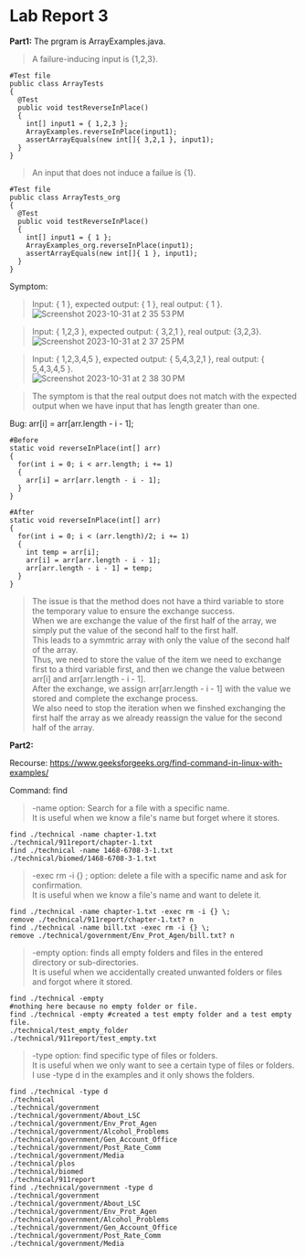 # Lab Report 3
**Part1:**
The prgram is ArrayExamples.java.  
>A failure-inducing input is {1,2,3}.
```
#Test file
public class ArrayTests
{
  @Test
  public void testReverseInPlace()
  {
    int[] input1 = { 1,2,3 };
    ArrayExamples.reverseInPlace(input1);
    assertArrayEquals(new int[]{ 3,2,1 }, input1);
  }
}
```

>An input that does not induce a failue is {1}.
```
#Test file
public class ArrayTests_org
{
  @Test
  public void testReverseInPlace()
  {
    int[] input1 = { 1 };
    ArrayExamples_org.reverseInPlace(input1);
    assertArrayEquals(new int[]{ 1 }, input1);
  }
}
```

Symptom:
>Input: { 1 }, expected output: { 1 }, real output: { 1 }.  
![Screenshot 2023-10-31 at 2 35 53 PM](https://github.com/BTTT21/cse15l-lab-reports/assets/146874113/653bf9fe-9634-4c63-8e0e-bfcaedd2e1ec)

>Input: { 1,2,3 }, expected output: { 3,2,1 }, real output: {3,2,3}.  
![Screenshot 2023-10-31 at 2 37 25 PM](https://github.com/BTTT21/cse15l-lab-reports/assets/146874113/d3525823-2f18-4daf-b6b3-521d665afcea)

>Input: { 1,2,3,4,5 }, expected output: { 5,4,3,2,1 }, real output: { 5,4,3,4,5 }.  
![Screenshot 2023-10-31 at 2 38 30 PM](https://github.com/BTTT21/cse15l-lab-reports/assets/146874113/b2847a5e-7e10-406b-8a53-a8fcb7e9f115)

>The symptom is that the real output does not match with the expected output when we have input that has length greater than one.

Bug: arr[i] = arr[arr.length - i - 1];
```
#Before
static void reverseInPlace(int[] arr)
{
  for(int i = 0; i < arr.length; i += 1)
  {
    arr[i] = arr[arr.length - i - 1];
  }
}
```
```
#After
static void reverseInPlace(int[] arr)
{
  for(int i = 0; i < (arr.length)/2; i += 1)
  {
    int temp = arr[i];
    arr[i] = arr[arr.length - i - 1];
    arr[arr.length - i - 1] = temp;
  }
}
```
>The issue is that the method does not have a third variable to store the temporary value to ensure the exchange success.  
>When we are exchange the value of the first half of the array, we simply put the value of the second half to the first half.  
>This leads to a symmtric array with only the value of the second half of the array.  
>Thus, we need to store the value of the item we need to exchange first to a third variable first, and then we change the value between arr[i] and arr[arr.length - i - 1].  
>After the exchange, we assign arr[arr.length - i - 1] with the value we stored and complete the exchange process.  
>We also need to stop the iteration when we finshed exchanging the first half the array as we already reassign the value for the second half of the array.


**Part2:**

Recourse: https://www.geeksforgeeks.org/find-command-in-linux-with-examples/

Command: find

>-name option:  Search for a file with a specific name.  
>It is useful when we know a file's name but forget where it stores.
```
find ./technical -name chapter-1.txt 
./technical/911report/chapter-1.txt
find ./technical -name 1468-6708-3-1.txt 
./technical/biomed/1468-6708-3-1.txt
```

>-exec rm -i {} \;  option: delete a file with a specific name and ask for confirmation.  
>It is useful when we know a file's name and want to delete it.
```
find ./technical -name chapter-1.txt -exec rm -i {} \;
remove ./technical/911report/chapter-1.txt? n
find ./technical -name bill.txt -exec rm -i {} \;
remove ./technical/government/Env_Prot_Agen/bill.txt? n
```

>-empty option: finds all empty folders and files in the entered directory or sub-directories.  
>It is useful when we accidentally created unwanted folders or files and forgot where it stored.
```
find ./technical -empty
#nothing here because no empty folder or file.
find ./technical -empty #created a test empty folder and a test empty file.
./technical/test_empty_folder
./technical/911report/test_empty.txt
```

>-type option: find specific type of files or folders.  
>It is useful when we only want to see a certain type of files or folders.  
>I use -type d in the examples and it only shows the folders.
```
find ./technical -type d
./technical
./technical/government
./technical/government/About_LSC
./technical/government/Env_Prot_Agen
./technical/government/Alcohol_Problems
./technical/government/Gen_Account_Office
./technical/government/Post_Rate_Comm
./technical/government/Media
./technical/plos
./technical/biomed
./technical/911report
find ./technical/government -type d
./technical/government
./technical/government/About_LSC
./technical/government/Env_Prot_Agen
./technical/government/Alcohol_Problems
./technical/government/Gen_Account_Office
./technical/government/Post_Rate_Comm
./technical/government/Media
```
